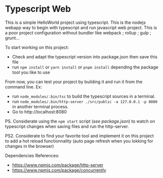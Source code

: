 # Typescript Web
This is a simple HelloWorld project using typescript. This is the nodejs webapp way to begin with typescript and run javascript web project. This is a poor project configuration without bundler like webpack ; rollup ; gulp ; grunt...

To start working on this project:
- Check and adapt the typescript version into package.json then save this file
- run `npm install` or `yarn install` or `pnpm install` depending the package tool you like to use

From now, you can test your project by building it and run it from the command line.
Ex:
- run `node_modules/.bin/tsc` to build the typescript sources in a terminal.
- run `node_modules/.bin/http-server ./src/public -a 127.0.0.1 -p 8080` in another terminal process.
- Go to http://localhost:8080

PS. Considerate using the `npm start` script (_see package.json_) to watch on typescript changes when saving files and run the http-server.

PS2. Considerate to find your favorite tool and implement it on this project to add a hot reload functionnality (auto page refresh when you lokking for changes in the browser)

Dependencies References:
- https://www.npmjs.com/package/http-server
- https://www.npmjs.com/package/concurrently

